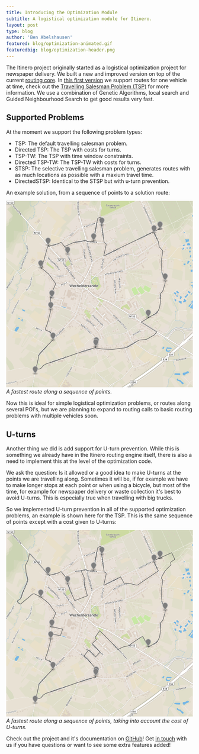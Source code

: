 ```yaml
---
title: Introducing the Optimization Module
subtitle: A logistical optimization module for Itinero.
layout: post
type: blog
author: 'Ben Abelshausen'
featured: blog/optimization-animated.gif
featuredbig: blog/optimization-header.png
---
```


The Itinero project originally started as a logistical optimization project for newspaper delivery. We built a new and improved version on top of the current [routing core](https://github.com/itinero/routing). In [this first version](https://github.com/itinero/optimization) we support routes for one vehicle at time, check out the [Travelling Salesman Problem (TSP)](https://en.wikipedia.org/wiki/Travelling_salesman_problem) for more information. We use a combination of Genetic Algorithms, local search and Guided Neighbourhood Search to get good results very fast.

## Supported Problems

At the moment we support the following problem types:

- TSP: The default travelling salesman problem.
- Directed TSP: The TSP with costs for turns.
- TSP-TW: The TSP with time window constraints.
- Directed TSP-TW: The TSP-TW with costs for turns.
- STSP: The selective travelling salesman problem, generates routes with as much locations as possible with a maxium travel time.
- DirectedSTSP: Identical to the STSP but with u-turn prevention.

An example solution, from a sequence of points to a solution route:

![](/img/blog/optimization-tsp.png)
*A fastest route along a sequence of points.*

Now this is ideal for simple logistical optimization problems, or routes along several POI's, but we are planning to expand to routing calls to basic routing problems with multiple vehicles soon.

## U-turns

Another thing we did is add support for U-turn prevention. While this is something we already have in the Itinero routing engine itself, there is also a need to implement this at the level of the optimization code. 

We ask the question: Is it allowed or a good idea to make U-turns at the points we are travelling along. Sometimes it will be, if for example we have to make longer stops at each point or when using a bicycle, but most of the time, for example for newspaper delivery or waste collection it's best to avoid U-turns. This is especially true when travelling with big trucks.

So we implemented U-turn prevention in all of the supported optimization problems, an example is shown here for the TSP. This is the same sequence of points except with a cost given to U-turns:

![](/img/blog/optimization-tsp-uturns.png)
*A fastest route along a sequence of points, taking into account the cost of U-turns.*

Check out the project and it's documentation on [GitHub](https://github.com/itinero/optimization)! Get [in touch](http://www.itinero.tech/#contact) with us if you have questions or want to see some extra features added!
